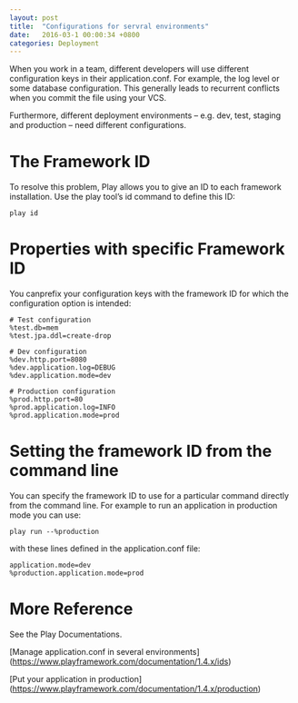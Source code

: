 ```yaml
---
layout: post
title:  "Configurations for servral environments"
date:   2016-03-1 00:00:34 +0800
categories: Deployment
---
```


When you work in a team, different developers will use different configuration keys in their application.conf. For example, the log level or some database configuration. This generally leads to recurrent conflicts when you commit the file using your VCS.

Furthermore, different deployment environments – e.g. dev, test, staging and production – need different configurations.

# The Framework ID
To resolve this problem, Play allows you to give an ID to each framework installation. Use the play tool’s id command to define this ID:

```shell
play id
```


# Properties with specific Framework ID

You canprefix your configuration keys with the framework ID for which the configuration option is intended:

```shell
# Test configuration
%test.db=mem
%test.jpa.ddl=create-drop

# Dev configuration
%dev.http.port=8080
%dev.application.log=DEBUG
%dev.application.mode=dev

# Production configuration
%prod.http.port=80
%prod.application.log=INFO
%prod.application.mode=prod
```


# Setting the framework ID from the command line 
You can specify the framework ID to use for a particular command directly from the command line. For example to run an application in production mode you can use:

```shell
play run --%production
```
with these lines defined in the application.conf file:

```shell
application.mode=dev
%production.application.mode=prod
```

# More Reference
See the Play Documentations.

[Manage application.conf in several environments] (https://www.playframework.com/documentation/1.4.x/ids)

[Put your application in production] (https://www.playframework.com/documentation/1.4.x/production)

